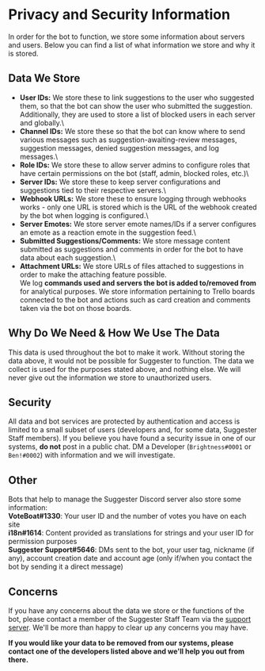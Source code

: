 # Privacy and Security Information
In order for the bot to function, we store some information about servers and users. Below you can find a list of what information we store and why it is stored.

## Data We Store
- **User IDs:** We store these to link suggestions to the user who suggested them, so that the bot can show the user who submitted the suggestion. Additionally, they are used to store a list of blocked users in each server and globally.\
- **Channel IDs:** We store these so that the bot can know where to send various messages such as suggestion-awaiting-review messages, suggestion messages, denied suggestion messages, and log messages.\
- **Role IDs:** We store these to allow server admins to configure roles that have certain permissions on the bot (staff, admin, blocked roles, etc.)\
- **Server IDs:** We store these to keep server configurations and suggestions tied to their respective servers.\
- **Webhook URLs:** We store these to ensure logging through webhooks works - only one URL is stored which is the URL of the webhook created by the bot when logging is configured.\
- **Server Emotes:** We store server emote names/IDs if a server configures an emote as a reaction emote in the suggestion feed.\
- **Submitted Suggestions/Comments:** We store message content submitted as suggestions and comments in order for the bot to have data about each suggestion.\
- **Attachment URLs:** We store URLs of files attached to suggestions in order to make the attaching feature possible.\
We log **commands used and servers the bot is added to/removed from** for analytical purposes.
We store information pertaining to Trello boards connected to the bot and actions such as card creation and comments taken via the bot on those boards.

## Why Do We Need & How We Use The Data
This data is used throughout the bot to make it work. Without storing the data above, it would not be possible for Suggester to function. The data we collect is used for the purposes stated above, and nothing else. We will never give out the information we store to unauthorized users.
 
## Security
All data and bot services are protected by authentication and access is limited to a small subset of users (developers and, for some data, Suggester Staff members). If you believe you have found a security issue in one of our systems, **do not** post in a public chat. DM a Developer (`Brightness#0001` or `Ben!#0002`) with information and we will investigate.

## Other
Bots that help to manage the Suggester Discord server also store some information:\
**VoteBoat#1330**: Your user ID and the number of votes you have on each site\
**i18n#1614**: Content provided as translations for strings and your user ID for permission purposes\
**Suggester Support#5646**: DMs sent to the bot, your user tag, nickname (if any), account creation date and account age (only if/when you contact the bot by sending it a direct message)

## Concerns
If you have any concerns about the data we store or the functions of the bot, please contact a member of the Suggester Staff Team via the [support server](https://suggester.js.org/support). 
We'll be more than happy to clear up any concerns you may have.

**If you would like your data to be removed from our systems, please contact one of the developers listed above and we'll help you out from there.**
